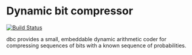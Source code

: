 # Dynamic bit compressor

[![Build Status](https://travis-ci.org/irifrance/dbc.svg?branch=master)](https://travis-ci.org/irifrance/dbc)

dbc provides a small, embeddable dynamic arithmetic coder for compressing
sequences of bits with a known sequence of probabilities.

